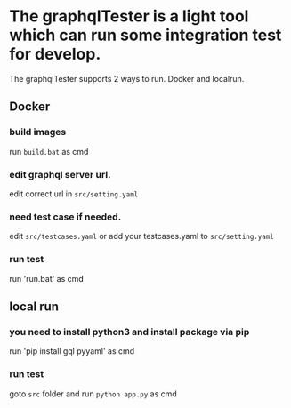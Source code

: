 # The graphqlTester is a light tool which can run some integration test for develop.

The graphqlTester supports 2 ways to run. Docker and localrun.

## Docker

### build images

run `build.bat` as cmd

### edit graphql server url.

edit correct url in `src/setting.yaml`

### need test case if needed.

edit `src/testcases.yaml` or add your testcases.yaml to `src/setting.yaml`

### run test 

run 'run.bat' as cmd

## local run

### you need to install python3 and install package via pip

run 'pip install gql pyyaml' as cmd

### run test

goto `src` folder and run `python app.py` as cmd